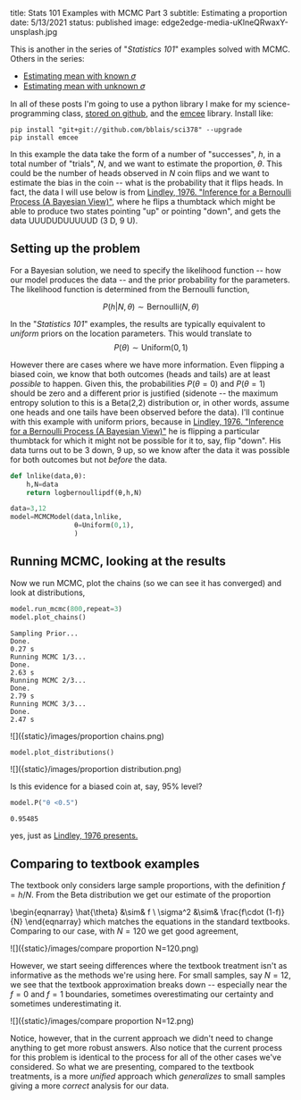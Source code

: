 title: Stats 101 Examples with MCMC Part 3
subtitle: Estimating a proportion
date: 5/13/2021
status: published
image: edge2edge-media-uKlneQRwaxY-unsplash.jpg

This is another in the series of "*Statistics 101*" examples solved with MCMC.  Others in the series:

- [Estimating mean with known 𝜎](https://bblais.github.io/posts/2021/Apr/15/stats-101-examples-with-mcmc/)
- [Estimating mean with unknown 𝜎](https://bblais.github.io/posts/2021/Apr/28/stats-101-examples-with-mcmc-part-2/)

In all of these posts I'm going to use a python library I make for my science-programming class, [stored on github](https://github.com/bblais/sci378), and the [emcee](https://emcee.readthedocs.io/en/stable/) library.  Install like:

```
pip install "git+git://github.com/bblais/sci378" --upgrade
pip install emcee
```


In this example the data take the form of a number of "successes", $h$, in a total number of "trials", $N$, and we want to estimate the proportion, $\theta$.  This could be the number of heads observed in $N$ coin flips and we want to estimate the bias in the coin -- what is the probability that it flips heads.  In fact, the data I will use below is from [Lindley, 1976. "Inference for a Bernoulli Process (A Bayesian View)"](https://www.jstor.org/stable/2683855?seq=1#metadata_info_tab_contents), where he flips a thumbtack which might be able to produce two states pointing "up" or pointing "down", and gets the data UUUDUDUUUUUD (3 D, 9 U).

## Setting up the problem


For a Bayesian solution, we need to specify the likelihood function -- how our model produces the data -- and the prior probability for the parameters.  The likelihood function is determined from the Bernoulli function,

$$
P(h|N,\theta) \sim \text{Bernoulli}(N,\theta)
$$


In the "*Statistics 101*" examples, the results are typically equivalent to *uniform* priors on the location parameters.  This would translate to 
$$
P(\theta) \sim \text{Uniform}(0,1)
$$

However there are cases where we have more information.  Even flipping a biased coin, we know that both outcomes (heads and tails) are at least *possible* to happen.  Given this, the probabilities $P(\theta=0)$ and $P(\theta=1)$ should be zero and a different prior is justified (sidenote -- the maximum entropy solution to this is a Beta(2,2) distribution or, in other words, assume one heads and one tails have been observed before the data).  I'll continue with this example with uniform priors, because in [Lindley, 1976. "Inference for a Bernoulli Process (A Bayesian View)"](https://www.jstor.org/stable/2683855?seq=1#metadata_info_tab_contents) he is flipping a particular thumbtack for which it might not be possible for it to, say, flip "down".  His data turns out to be 3 down, 9 up, so we know after the data it was possible for both outcomes but not *before* the data.



```python
def lnlike(data,θ):
    h,N=data
    return logbernoullipdf(θ,h,N)

data=3,12
model=MCMCModel(data,lnlike,
                θ=Uniform(0,1),
                )

```

## Running MCMC, looking at the results

Now we run MCMC, plot the chains (so we can see it has converged) and look at distributions,

```python
model.run_mcmc(800,repeat=3)
model.plot_chains()
```

```
Sampling Prior...
Done.
0.27 s
Running MCMC 1/3...
Done.
2.63 s
Running MCMC 2/3...
Done.
2.79 s
Running MCMC 3/3...
Done.
2.47 s
```


![]({static}/images/proportion chains.png)

```python
model.plot_distributions()
```

![]({static}/images/proportion distribution.png)


Is this evidence for a biased coin at, say, 95% level?

```python
model.P("θ <0.5")
```

```
0.95485
```

yes, just as [Lindley, 1976 presents.](https://www.jstor.org/stable/2683855?seq=1#metadata_info_tab_contents) 


## Comparing to textbook examples

The textbook only considers large sample proportions, with the definition $f= h/N$. From the Beta distribution we get our estimate of the proportion 

\begin{eqnarray}
\hat{\theta} &\sim& f \\
\sigma^2 &\sim& \frac{f\cdot (1-f)}{N}
\end{eqnarray}
which matches the equations in the standard textbooks.  Comparing to our case, with $N=120$ we get good agreement,


![]({static}/images/compare proportion N=120.png)


However, we start seeing differences where the textbook treatment isn't as informative as the methods we're using here.  For small samples, say $N=12$, we see that the textbook approximation breaks down -- especially near the $f=0$ and $f=1$ boundaries, sometimes overestimating our certainty and sometimes underestimating it.  

![]({static}/images/compare proportion N=12.png)


Notice, however, that in the current approach we didn't need to change anything to get more robust answers.  Also notice that the current process for this problem is identical to the process for all of the other cases we've considered.  So what we are presenting, compared to the textbook treatments, is a more *unified* approach which *generalizes* to small samples giving a more *correct* analysis for our data.

